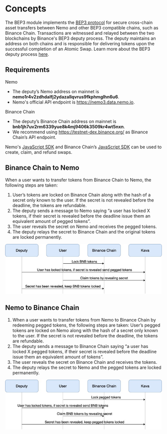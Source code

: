 <!--
order: 1
-->

# Concepts

 The BEP3 module implements the [BEP3 protocol](https://github.com/binance-chain/BEPs/blob/master/BEP3.md) for secure cross-chain asset transfers between Nemo and other BEP3 compatible chains, such as Binance Chain. Transactions are witnessed and relayed between the two blockchains by Binance's BEP3 deputy process. The deputy maintains an address on both chains and is responsible for delivering tokens upon the successful completion of an Atomic Swap. Learn more about the BEP3 deputy process [here](https://github.com/binance-chain/bep3-deputy).

## Requirements
Nemo
- The deputy’s Nemo address on mainnet is **nemo1r4v2zdhdalfj2ydazallqvrus9fkphmglhn6u6**.
- Nemo's official API endpoint is https://nemo3.data.nemo.io.

Binance Chain
- The deputy’s Binance Chain address on mainnet is **bnb1jh7uv2rm6339yue8k4mj9406k3509kr4wt5nxn**.
- We recommend using https://testnet-dex.binance.org/ as Binance Chain’s API endpoint.

Nemo's [JavaScript SDK](https://github.com/Incubus-Network/javascript-sdk) and Binance Chain’s [JavaScript SDK](https://github.com/binance-chain/javascript-sdk) can be used to create, claim, and refund swaps.

## Binance Chain to Nemo

When a user wants to transfer tokens from Binance Chain to Nemo, the following steps are taken:
1. User’s tokens are locked on Binance Chain along with the hash of a secret only known to the user. If the secret is not revealed before the deadline, the tokens are refundable.
2. The deputy sends a message to Nemo saying “a user has locked X tokens, if their secret is revealed before the deadline issue them an equivalent amount of pegged tokens”.
3. The user reveals the secret on Nemo and receives the pegged tokens.
4. The deputy relays the secret to Binance Chain and the original tokens are locked permanently.   


![Binance Chain to Nemo Diagram](./diagrams/BEP3_binance_chain_to_nemo.jpg)

## Nemo to Binance Chain
1. When a user wants to transfer tokens from Nemo to Binance Chain by redeeming pegged tokens, the following steps are taken:
User’s pegged tokens are locked on Nemo along with the hash of a secret only known to the user. If the secret is not revealed before the deadline, the tokens are refundable.
2. The deputy sends a message to Binance Chain saying “a user has locked X pegged tokens, if their secret is revealed before the deadline issue them an equivalent amount of tokens”.
3. The user reveals the secret on Binance Chain and receives the tokens.
4. The deputy relays the secret to Nemo and the pegged tokens are locked permanently.   


![Nemo to Binance Chain Diagram](./diagrams/BEP3_nemo_to_binance_chain.jpg)

